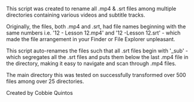 This script was created to rename all .mp4 & .srt files among multiple directories containing various videos and subtitle tracks.

Originally, the files, both .mp4 and .srt, had file names beginning with the same numbers i.e. '12 - Lesson 12.mp4' and '12 -Lesson 12.srt' - which made the file arrangement in your Finder or File Explorer unpleasant. 

This script auto-renames the files such that all .srt files begin with '_sub' - which segregates all the .srt files and puts them below the last .mp4 file in the directory, making it easy to navigate and scan through .mp4 files.

The main directory this was tested on successfully transformed over 500 files among over 25 directories.

Created by Cobbie Quintos